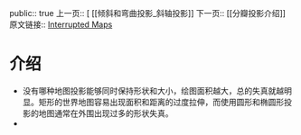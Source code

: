 public:: true
上一页:: [ [[倾斜和弯曲投影_斜轴投影]] 
下一页:: [[分瓣投影介绍]]
原文链接:: [Interrupted Maps](https://web.archive.org/web/20180220050732/http://www.progonos.com/furuti/MapProj/Normal/ProjInt/projInt.html)

# 介绍
- 没有哪种地图投影能够同时保持形状和大小，绘图面积越大，总的失真就越明显。矩形的世界地图容易出现面积和距离的过度拉伸，而使用圆形和椭圆形投影的地图通常在外围出现过多的形状失真。
-